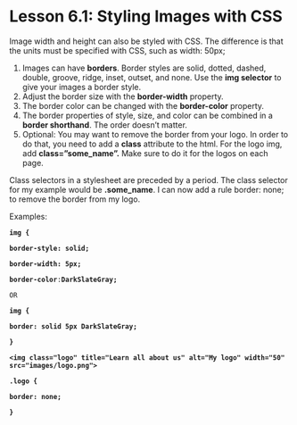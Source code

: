 # Lesson 6.1: Styling Images with CSS

Image width and height can also be styled with CSS. The difference is that the units must be specified with CSS, such as width: 50px;

1. Images can have **borders**. Border styles are solid, dotted, dashed, double, groove, ridge, inset, outset, and none. Use the **img selector** to give your images a border style.
2. Adjust the border size with the **border-width** property.
3. The border color can be changed with the **border-color** property.
4. The border properties of style, size, and color can be combined in a **border shorthand**. The order doesn’t matter.
5. Optional: You may want to remove the border from your logo. In order to do that, you need to add a **class** attribute to the html. For the logo img, add **class=”some\_name”.** Make sure to do it for the logos on each page.

Class selectors in a stylesheet are preceded by a period. The class selector for my example would be **.some\_name**. I can now add a rule border: none; to remove the border from my logo.

Examples:

**`img {`**

**`border-style: solid;`**

**`border-width: 5px;`**

**`border-color`**`:`**`DarkSlateGray;`**

`OR`

**`img {`**

**`border: solid 5px DarkSlateGray;`**

**`}`**

**`<img class="logo" title="Learn all about us" alt="My logo" width="50" src="images/logo.png">`**

**`.logo {`**

**`border: none;`**

**`}`**

